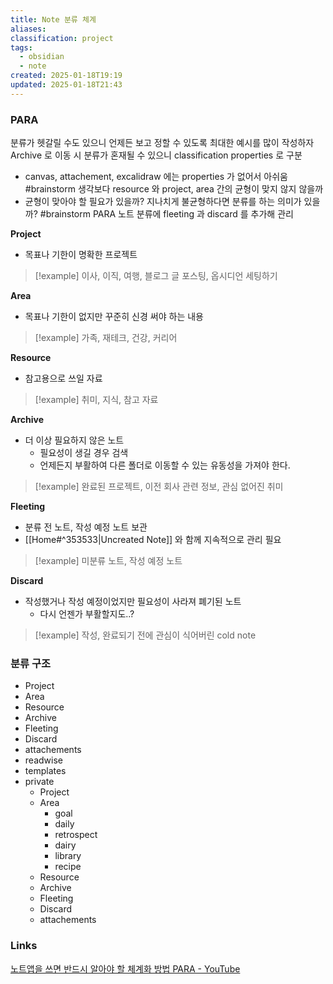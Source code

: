 ```yaml
---
title: Note 분류 체계
aliases: 
classification: project
tags:
  - obsidian
  - note
created: 2025-01-18T19:19
updated: 2025-01-18T21:43
---
```


### PARA

분류가 헷갈릴 수도 있으니 언제든 보고 정할 수 있도록 최대한 예시를 많이 작성하자
Archive 로 이동 시 분류가 혼재될 수 있으니 classification properties 로 구분
- canvas, attachement, excalidraw 에는 properties 가 없어서 아쉬움 #brainstorm
생각보다 resource 와 project, area 간의 균형이 맞지 않지 않을까
- 균형이 맞아야 할 필요가 있을까? 지나치게 불균형하다면 분류를 하는 의미가 있을까? #brainstorm
PARA 노트 분류에 fleeting 과 discard 를 추가해 관리

**Project**
- 목표나 기한이 명확한 프로젝트

>[!example]
>이사, 이직, 여행, 블로그 글 포스팅, 옵시디언 세팅하기

**Area**
- 목표나 기한이 없지만 꾸준히 신경 써야 하는 내용

>[!example]
>가족, 재테크, 건강, 커리어

**Resource**
- 참고용으로 쓰일 자료

>[!example]
> 취미, 지식, 참고 자료

**Archive**
- 더 이상 필요하지 않은 노트
	- 필요성이 생길 경우 검색
	- 언제든지 부활하여 다른 폴더로 이동할 수 있는 유동성을 가져야 한다.

>[!example]
>완료된 프로젝트, 이전 회사 관련 정보, 관심 없어진 취미

**Fleeting**
- 분류 전 노트, 작성 예정 노트 보관
- [[Home#^353533|Uncreated Note]] 와 함께 지속적으로 관리 필요

>[!example]
>미분류 노트, 작성 예정 노트

**Discard**
- 작성했거나 작성 예정이었지만 필요성이 사라져 폐기된 노트
	- 다시 언젠가 부활할지도..?

>[!example]
>작성, 완료되기 전에 관심이 식어버린 cold note

### 분류 구조

- Project
- Area
- Resource
- Archive
- Fleeting
- Discard
- attachements
- readwise
- templates
- private
	- Project
	- Area
		- goal
		- daily
		- retrospect
		- dairy
		- library
		- recipe
	- Resource
	- Archive
	- Fleeting
	- Discard
	- attachements

### Links

[노트앱을 쓰면 반드시 알아야 할 체계화 방법 PARA - YouTube](https://www.youtube.com/watch?v=lkRQuMIbFYc)

